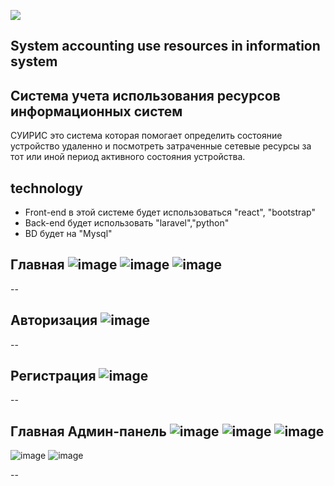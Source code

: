 <a margin=auto><img src="https://github.com/user-attachments/assets/fe980af4-4e6f-4fc8-ad38-d93c51346c7f" margin=auto></a>
## System accounting use resources in information system
## Система учета использования ресурсов информационных систем

СУИРИС это система которая помогает определить состояние устройство удаленно и посмотреть затраченные сетевые ресурсы за тот или иной период активного состояния устройства.
## technology
- Front-end в этой системе будет использоваться "react", "bootstrap"
- Back-end будет использовать "laravel","python" 
- BD будет на  "Mysql"



## Главная ![image](https://github.com/user-attachments/assets/0f60509d-4990-41f9-ad3d-0f9be00eb495) ![image](https://github.com/user-attachments/assets/d243d8c3-a9b1-4b53-b8d2-0d66d19c5326) ![image](https://github.com/user-attachments/assets/78868339-dbad-4676-986b-a483b0d83e20)



--
## Авторизация ![image](https://github.com/user-attachments/assets/12cd62f2-be7c-493d-844a-ffdc7e884bd1)

--
## Регистрация ![image](https://github.com/user-attachments/assets/e4ba4c4b-7972-4089-91a7-f2879414f03f)

--
## Главная Админ-панель ![image](https://github.com/user-attachments/assets/6a1c825c-2662-4738-aff4-ed9566d5472d) ![image](https://github.com/user-attachments/assets/d49b04b5-cb43-431c-8f6b-92c322ae849d) ![image](https://github.com/user-attachments/assets/c080abb6-9ec7-4828-8114-57b6fb36203f)
![image](https://github.com/user-attachments/assets/ca7971ba-dabd-47a6-8b86-c9b80d8d0b62) ![image](https://github.com/user-attachments/assets/d6a41e51-817a-472a-9b73-948281914a2b) 






--
